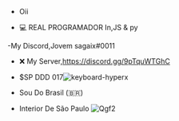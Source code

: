 - Oii

- 💻 REAL PROGRAMADOR In,JS & py

-My Discord,Jovem sagaix#0011

- ❌ My Server,https://discord.gg/9pTquWTGhC

- $SP DDD 017![keyboard-hyperx](https://user-images.githubusercontent.com/87894440/143805090-f42eb007-ac73-40b9-b5cd-5cdcab00aa8b.gif)


- Sou Do Brasil (🇧🇷)

- Interior De São Paulo
![Qgf2](https://user-images.githubusercontent.com/87894440/143805032-e01ccb29-2ea9-4d3e-83ee-ac0994d85d6a.gif)
